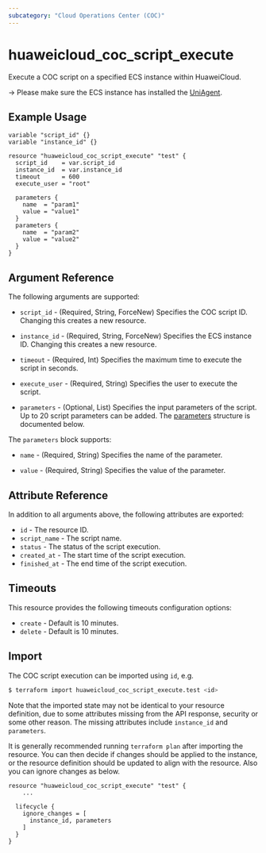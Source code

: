 ```yaml
---
subcategory: "Cloud Operations Center (COC)"
---
```


# huaweicloud_coc_script_execute

Execute a COC script on a specified ECS instance within HuaweiCloud.

-> Please make sure the ECS instance has installed the [UniAgent](https://support.huaweicloud.com/intl/en-us/usermanual-aom2/agent_01_0005.html).

## Example Usage

```hcl
variable "script_id" {}
variable "instance_id" {}

resource "huaweicloud_coc_script_execute" "test" {
  script_id    = var.script_id
  instance_id  = var.instance_id
  timeout      = 600
  execute_user = "root"

  parameters {
    name  = "param1"
    value = "value1"
  }
  parameters {
    name  = "param2"
    value = "value2"
  }
}
```

## Argument Reference

The following arguments are supported:

* `script_id` - (Required, String, ForceNew) Specifies the COC script ID.
  Changing this creates a new resource.

* `instance_id` - (Required, String, ForceNew) Specifies the ECS instance ID.
  Changing this creates a new resource.

* `timeout` - (Required, Int) Specifies the maximum time to execute the script in seconds.

* `execute_user` - (Required, String) Specifies the user to execute the script.

* `parameters` - (Optional, List) Specifies the input parameters of the script.
  Up to 20 script parameters can be added. The [parameters](#block--parameters) structure is documented below.

<a name="block--parameters"></a>
The `parameters` block supports:

* `name` - (Required, String) Specifies the name of the parameter.

* `value` - (Required, String) Specifies the value of the parameter.

## Attribute Reference

In addition to all arguments above, the following attributes are exported:

* `id` -  The resource ID.
* `script_name` - The script name.
* `status` - The status of the script execution.
* `created_at` - The start time of the script execution.
* `finished_at` - The end time of the script execution.

## Timeouts

This resource provides the following timeouts configuration options:

* `create` - Default is 10 minutes.
* `delete` - Default is 10 minutes.

## Import

The COC script execution can be imported using `id`, e.g.

```bash
$ terraform import huaweicloud_coc_script_execute.test <id>
```

Note that the imported state may not be identical to your resource definition, due to some attributes missing from the
API response, security or some other reason. The missing attributes include `instance_id` and `parameters`.

It is generally recommended running `terraform plan` after importing the resource.
You can then decide if changes should be applied to the instance, or the resource definition should be updated to
align with the resource. Also you can ignore changes as below.

```hcl
resource "huaweicloud_coc_script_execute" "test" {
    ...

  lifecycle {
    ignore_changes = [
      instance_id, parameters
    ]
  }
}
```
